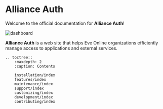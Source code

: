 
# Alliance Auth

Welcome to the official documentation for **Alliance Auth**!

![dashboard](/_static/images/features/core/dashboard/dashboard.png)

**Alliance Auth** is a web site that helps Eve Online organizations efficiently manage access to applications and external services.

```eval_rst
.. toctree::
    :maxdepth: 2
    :caption: Contents

    installation/index
    features/index
    maintenance/index
    support/index
    customizing/index
    development/index
    contributing/index
```
